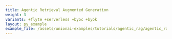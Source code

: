 ```yaml
---
title: Agentic Retrieval Augmented Generation
weight: 3
variants: +flyte +serverless +byoc +byok
layout: py_example
example_file: /assets/unionai-examples/tutorials/agentic_rag/agentic_rag.py
---
```

